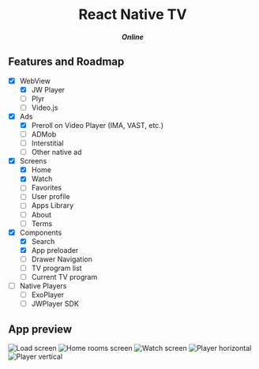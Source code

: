 <div align="center">
  <h1>React Native TV</h1>
  <h5>Online</h5>
</div>

## Features and Roadmap

- [x] WebView
    - [x] JW Player
    - [ ] Plyr
    - [ ] Video.js
- [X] Ads
    - [x] Preroll on Video Player (IMA, VAST, etc.)
    - [ ] ADMob
    - [ ] Interstitial 
    - [ ] Other native ad
- [x] Screens
    - [x] Home
    - [x] Watch
    - [ ] Favorites
    - [ ] User profile
    - [ ] Apps Library
    - [ ] About
    - [ ] Terms
- [x] Components
    - [x] Search
    - [x] App preloader
    - [ ] Drawer Navigation
    - [ ] TV program list
    - [ ] Current TV program
- [ ] Native Players
    - [ ] ExoPlayer
    - [ ] JWPlayer SDK
    
## App preview
![Load screen](screenshots/load.jpg "Load screen")
![Home rooms screen](screenshots/home.jpg "Home rooms screen")
![Watch screen](screenshots/watch.jpg "Watch screen")
![Player horizontal](screenshots/player_h.jpg "Player horizontal")
![Player vertical](screenshots/player_2.jpg "Player vertical")
